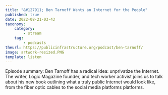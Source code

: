 ```yaml
---
title: "&#127911; Ben Tarnoff Wants an Internet for the People"
published: true
date: 2022-08-21-03-43
taxonomy:
    category:
        - stream
    tag:
        - podcasts
theurl: https://publicinfrastructure.org/podcast/ben-tarnoff/
image: artwork-resized.PNG
template: listen
---
```


Episode summary: Ben Tarnoff has a radical idea: unprivatize the Internet. The writer, Logic Magazine founder, and tech worker activist joins us to talk about his new book outlining what a truly public Internet would look like, from the fiber optic cables to the social media platforms platforms.
